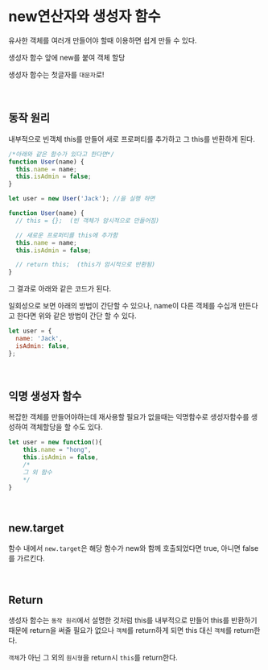 # new연산자와 생성자 함수

유사한 객체를 여러개 만들어야 할때 이용하면 쉽게 만들 수 있다.

생성자 함수 앞에 new를 붙여 객체 할당

생성자 함수는 첫글자를 `대문자`로!

<Br>

## 동작 원리

내부적으로 빈객체 this를 만들어 새로 프로퍼티를 추가하고 그 this를 반환하게 된다.

```js
/*아래와 같은 함수가 있다고 한다면*/
function User(name) {
  this.name = name;
  this.isAdmin = false;
}

let user = new User('Jack'); //을 실행 하면

function User(name) {
  // this = {};  (빈 객체가 암시적으로 만들어짐)

  // 새로운 프로퍼티를 this에 추가함
  this.name = name;
  this.isAdmin = false;

  // return this;  (this가 암시적으로 반환됨)
}
```

그 결과로 아래와 같은 코드가 된다.

일회성으로 보면 아래의 방법이 간단할 수 있으나, name이 다른 객체를 수십개 만든다고 한다면 위와 같은 방법이 간단 할 수 있다.

```js
let user = {
  name: 'Jack',
  isAdmin: false,
};
```

<br>

## 익명 생성자 함수

복잡한 객체를 만들어야하는데 재사용할 필요가 없을때는 익명함수로 생성자함수를 생성하여 객체할당을 할 수도 있다.

```js
let user = new function(){
    this.name = "hong",
    this.isAdmin = false,
    /*
    그 외 함수
    */
}
```

<br>

## new.target

함수 내에서 `new.target`은 해당 함수가 new와 함께 호출되었다면 true, 아니면 false를 가르킨다.

<br>

## Return

생성자 함수는 `동작 원리`에서 설명한 것처럼 this를 내부적으로 만들어 this를 반환하기 때문에 return을 써줄 필요가 없으나 `객체`를 return하게 되면 this 대신 `객체`를 return한다.

`객체`가 아닌 그 외의 `원시형`을 return시 `this`를 return한다.
